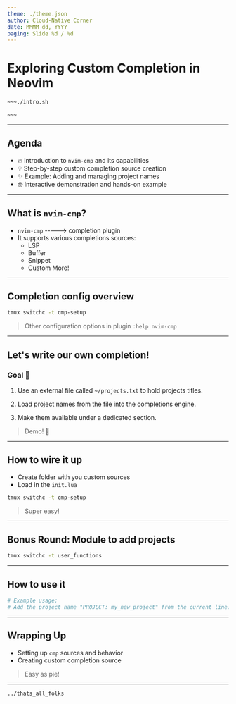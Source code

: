 ```yaml
---
theme: ./theme.json
author: Cloud-Native Corner
date: MMMM dd, YYYY
paging: Slide %d / %d
---
```


# Exploring Custom Completion in Neovim

```bash
~~~./intro.sh

~~~
```

---

## Agenda

- 🔥 Introduction to `nvim-cmp` and its capabilities
- 💡 Step-by-step custom completion source creation
- ✨ Example: Adding and managing project names
- 🤓 Interactive demonstration and hands-on example

---

## What is `nvim-cmp`?

- `nvim-cmp` -----> completion plugin
- It supports various completions sources:
  - LSP
  - Buffer
  - Snippet
  - Custom
More!

---

## Completion config overview

```bash
tmux switchc -t cmp-setup
```

> Other configuration options in plugin `:help nvim-cmp`

---

## Let's write our own completion!

### Goal 🥅

1. Use an external file called `~/projects.txt` to hold projects titles.

2. Load project names from the file into the completions engine.

3. Make them available under a dedicated section.

> Demo! 🚀

---

## How to wire it up

- Create folder with you custom sources
- Load in the `init.lua`

```bash
tmux switchc -t cmp-setup
```

> Super easy!

---

## Bonus Round: Module to add projects

```bash
tmux switchc -t user_functions
```

---

## How to use it

```bash
# Example usage:
# Add the project name "PROJECT: my_new_project" from the current line.
```

---

## Wrapping Up

- Setting up `cmp` sources and behavior
- Creating custom completion source

> Easy as pie!

---

```bash
../thats_all_folks
```
